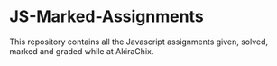 # JS-Marked-Assignments
This repository contains all the Javascript assignments given, solved, marked and graded while at AkiraChix.
